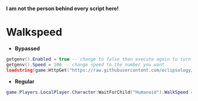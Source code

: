 **I am not the person behind every script here!**

# Walkspeed
- **Bypassed**
```lua
getgenv().Enabled = true -- change to false then execute again to turn off
getgenv().Speed = 100 -- change speed to the number you want
loadstring(game:HttpGet("https://raw.githubusercontent.com/eclipsology/SimpleSpeed/main/SimpleSpeed.lua"))()
```
- **Regular**
```lua
game.Players.LocalPlayer.Character:WaitForChild("Humanoid").WalkSpeed = 100
```
